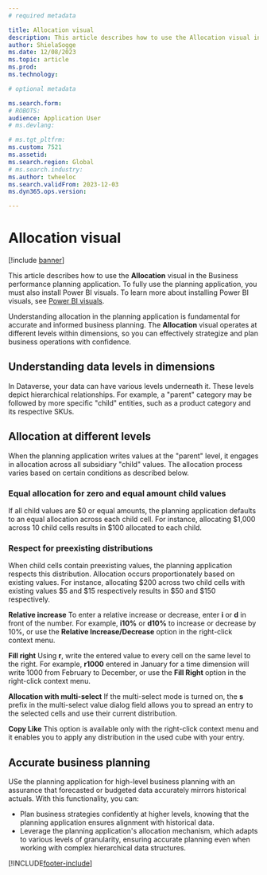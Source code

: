 ```yaml
---
# required metadata

title: Allocation visual
description: This article describes how to use the Allocation visual in the Business performance planning application.
author: ShielaSogge
ms.date: 12/08/2023
ms.topic: article
ms.prod: 
ms.technology: 

# optional metadata

ms.search.form: 
# ROBOTS: 
audience: Application User
# ms.devlang: 

# ms.tgt_pltfrm: 
ms.custom: 7521
ms.assetid: 
ms.search.region: Global
# ms.search.industry: 
ms.author: twheeloc
ms.search.validFrom: 2023-12-03
ms.dyn365.ops.version: 

---
```

# Allocation visual

[!include [banner](../includes/banner.md)]

This article describes how to use the **Allocation** visual in the Business performance planning application. To fully use the planning application, you must also install Power BI visuals. To learn more about installing Power BI visuals, see [Power BI visuals](/power-bi/developer/visuals).

Understanding allocation in the planning application is fundamental for accurate and informed business planning. The **Allocation** visual operates at different levels within dimensions, so you can effectively strategize and plan business operations with confidence.

## Understanding data levels in dimensions

In Dataverse, your data can have various levels underneath it. These levels depict hierarchical relationships. For example, a "parent" category may be followed by more specific "child" entities, such as a product category and its respective SKUs.

## Allocation at different levels

When the planning application writes values at the "parent" level, it engages in allocation across all subsidiary "child" values. The allocation process varies based on certain conditions as described below.

### Equal allocation for zero and equal amount child values

If all child values are \$0 or equal amounts, the planning application defaults to an equal allocation across each child cell. For instance, allocating \$1,000 across 10 child cells results in \$100 allocated to each child.

### Respect for preexisting distributions

When child cells contain preexisting values, the planning application respects this distribution. Allocation occurs proportionately based on existing values. For instance, allocating \$200 across two child cells with existing values \$5 and \$15 respectively results in \$50 and \$150 respectively.

**Relative increase**
To enter a relative increase or decrease, enter **i** or **d** in front of the number. For example, **i10%** or **d10%** to increase or decrease by 10%, or use the **Relative Increase/Decrease** option in the right-click context menu.

**Fill right**
Using **r**, write the entered value to every cell on the same level to the right. For example, **r1000** entered in January for a time dimension will write 1000 from February to December, or use the **Fill Right** option in the right-click context menu.

**Allocation with multi-select**
If the multi-select mode is turned on, the **s** prefix in the multi-select value dialog field allows you to spread an entry to the selected cells and use their current distribution.

**Copy Like**
This option is available only with the right-click context menu and it enables you to apply any distribution in the used cube with your entry.

## Accurate business planning

USe the planning application for high-level business planning with an assurance that forecasted or budgeted data accurately mirrors historical actuals. With this functionality, you can:

- Plan business strategies confidently at higher levels, knowing that the planning application ensures alignment with historical data.
- Leverage the planning application's allocation mechanism, which adapts to various levels of granularity, ensuring accurate planning even when working with complex hierarchical data structures.




[!INCLUDE[footer-include](../../includes/footer-banner.md)]
